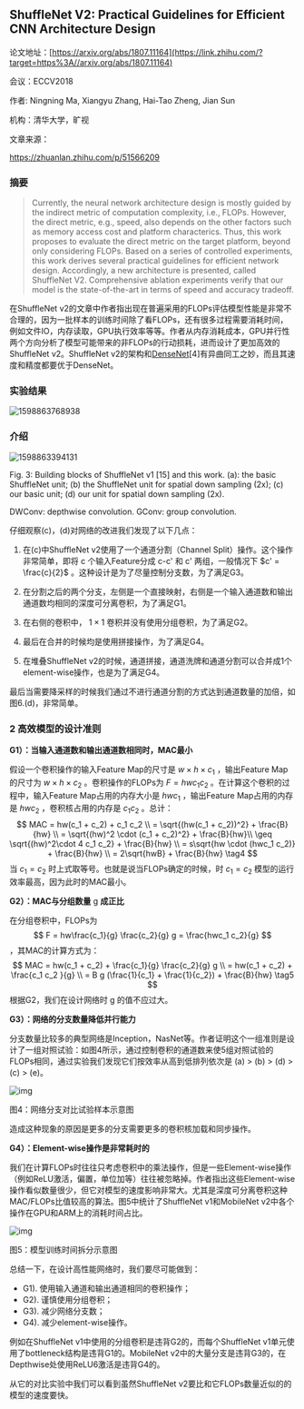 ## ShuffleNet V2: Practical Guidelines for Efficient CNN Architecture Design

论文地址：[https://arxiv.org/abs/1807.11164](https://link.zhihu.com/?target=https%3A//arxiv.org/abs/1807.11164) 

会议：ECCV2018

作者:  Ningning Ma, Xiangyu Zhang, Hai-Tao Zheng, Jian Sun

机构：清华大学，旷视

文章来源：

https://zhuanlan.zhihu.com/p/51566209



### 摘要

> Currently, the neural network architecture design is mostly guided by the indirect metric of computation complexity, i.e., FLOPs. However, the direct metric, e.g., speed, also depends on the other factors such as memory access cost and platform characterics. Thus, this work proposes to evaluate the direct metric on the target platform, beyond only considering FLOPs. Based on a series of controlled experiments, this work derives several practical guidelines for efficient network design. Accordingly, a new architecture is presented, called ShuffleNet V2. Comprehensive ablation experiments verify that our model is the state-of-the-art in terms of speed and accuracy tradeoff.



在ShuffleNet v2的文章中作者指出现在普遍采用的FLOPs评估模型性能是非常不合理的，因为一批样本的训练时间除了看FLOPs，还有很多过程需要消耗时间，例如文件IO，内存读取，GPU执行效率等等。作者从内存消耗成本，GPU并行性两个方向分析了模型可能带来的非FLOPs的行动损耗，进而设计了更加高效的ShuffleNet v2。ShuffleNet v2的架构和[DenseNet](https://zhuanlan.zhihu.com/p/42708327)[4]有异曲同工之妙，而且其速度和精度都要优于DenseNet。



### 实验结果

![1598863768938](D:\Notes\raw_images\1598863768938.png)



### 介绍

![1598863394131](D:\Notes\raw_images\1598863394131.png)

Fig. 3: Building blocks of ShuffleNet  v1 [15] and this work. (a): the basic ShuffleNet unit; (b) the ShuffleNet unit for spatial down sampling (2x);  (c) our basic unit; (d) our unit for spatial down sampling (2x).   

DWConv: depthwise convolution. GConv: group convolution.

仔细观察(c)，(d)对网络的改进我们发现了以下几点：

1. 在(c)中ShuffleNet v2使用了一个通道分割（Channel Split）操作。这个操作非常简单，即将 c 个输入Feature分成 c-c' 和 c' 两组，一般情况下 $c' = \frac{c}{2}$ 。这种设计是为了尽量控制分支数，为了满足G3。
2. 在分割之后的两个分支，左侧是一个直接映射，右侧是一个输入通道数和输出通道数均相同的深度可分离卷积，为了满足G1。

3. 在右侧的卷积中， $1\times1$ 卷积并没有使用分组卷积，为了满足G2。

4. 最后在合并的时候均是使用拼接操作，为了满足G4。

5. 在堆叠ShuffleNet v2的时候，通道拼接，通道洗牌和通道分割可以合并成1个element-wise操作，也是为了满足G4。

最后当需要降采样的时候我们通过不进行通道分割的方式达到通道数量的加倍，如图6.(d)，非常简单。



### 2 高效模型的设计准则

**G1）：当输入通道数和输出通道数相同时，MAC最小**

假设一个卷积操作的输入Feature Map的尺寸是 $w\times h\times c_1$ ，输出Feature Map的尺寸为 $w\times h\times c_2$ 。卷积操作的FLOPs为 $F = hwc_1 c_2$ 。在计算这个卷积的过程中，输入Feature Map占用的内存大小是 $hwc_1$ ，输出Feature Map占用的内存是 $hwc_2$ ，卷积核占用的内存是 $c_1 c_2$ 。总计：
$$
MAC = hw(c_1 + c_2) + c_1 c_2 \\  = \sqrt{(hw(c_1 + c_2))^2} + \frac{B}{hw} \\  = \sqrt{(hw)^2 \cdot (c_1 + c_2)^2} + \frac{B}{hw}\\  \geq \sqrt{(hw)^2\cdot 4 c_1 c_2} + \frac{B}{hw} \\  = s\sqrt{hw \cdot (hwc_1 c_2)} + \frac{B}{hw} \\  = 2\sqrt{hwB} + \frac{B}{hw} \tag4
$$
当 $c_1 = c_2$ 时上式取等号。也就是说当FLOPs确定的时候，时 $c_1 = c_2$ 模型的运行效率最高，因为此时的MAC最小。

**G2）：MAC与分组数量** g **成正比**

在分组卷积中，FLOPs为 
$$
F = hw\frac{c_1}{g} \frac{c_2}{g} g = \frac{hwc_1 c_2}{g}
$$
  ，其MAC的计算方式为：
$$
MAC = hw(c_1 + c_2) + \frac{c_1}{g} \frac{c_2}{g} g \\  = hw(c_1 + c_2) + \frac{c_1 c_2 }{g} \\  = B g (\frac{1}{c_1} + \frac{1}{c_2}) + \frac{B}{hw} \tag5
$$
根据G2，我们在设计网络时 g 的值不应过大。

**G3）：网络的分支数量降低并行能力**

分支数量比较多的典型网络是Inception，NasNet等。作者证明这个一组准则是设计了一组对照试验：如图4所示，通过控制卷积的通道数来使5组对照试验的FLOPs相同，通过实验我们发现它们按效率从高到低排列依次是 (a) > (b) > (d) > (c) > (e)。

![img](https://pic1.zhimg.com/80/v2-ab32d82950bcc0a9f0519a3b765f1270_720w.jpg)

图4：网络分支对比试验样本示意图

造成这种现象的原因是更多的分支需要更多的卷积核加载和同步操作。

**G4）：Element-wise操作是非常耗时的**

我们在计算FLOPs时往往只考虑卷积中的乘法操作，但是一些Element-wise操作（例如ReLU激活，偏置，单位加等）往往被忽略掉。作者指出这些Element-wise操作看似数量很少，但它对模型的速度影响非常大。尤其是深度可分离卷积这种MAC/FLOPs比值较高的算法。图5中统计了ShuffleNet v1和MobileNet v2中各个操作在GPU和ARM上的消耗时间占比。

![img](https://pic3.zhimg.com/80/v2-7894170975e17aaf071e1081edb97f4c_720w.jpg)

图5：模型训练时间拆分示意图

总结一下，在设计高性能网络时，我们要尽可能做到：

- G1). 使用输入通道和输出通道相同的卷积操作；
- G2). 谨慎使用分组卷积；
- G3). 减少网络分支数；
- G4). 减少element-wise操作。

例如在ShuffleNet v1中使用的分组卷积是违背G2的，而每个ShuffleNet v1单元使用了bottleneck结构是违背G1的。MobileNet v2中的大量分支是违背G3的，在Depthwise处使用ReLU6激活是违背G4的。

从它的对比实验中我们可以看到虽然ShuffleNet v2要比和它FLOPs数量近似的的模型的速度要快。

